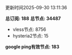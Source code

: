 更新时间2025-09-30 13:11:36

**总订阅: 188**
**总节点: 34487**
- vless节点: 8756
- hysteria2节点: 15

**google ping有效节点: 183**
